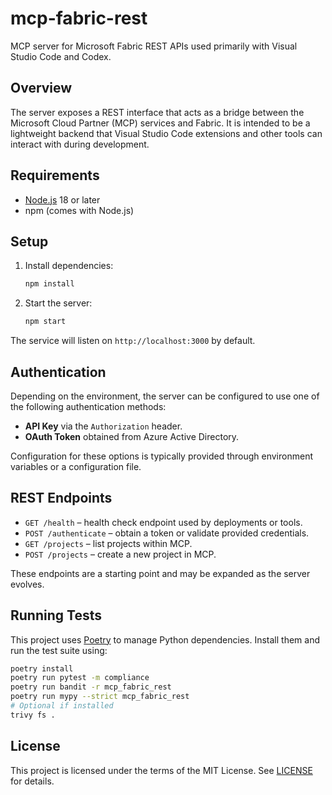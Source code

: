 # mcp-fabric-rest

MCP server for Microsoft Fabric REST APIs used primarily with Visual Studio Code and Codex.

## Overview

The server exposes a REST interface that acts as a bridge between the Microsoft Cloud Partner (MCP) services and Fabric. It is intended to be a lightweight backend that Visual Studio Code extensions and other tools can interact with during development.

## Requirements

- [Node.js](https://nodejs.org/) 18 or later
- npm (comes with Node.js)

## Setup

1. Install dependencies:
   ```bash
   npm install
   ```
2. Start the server:
   ```bash
   npm start
   ```

The service will listen on `http://localhost:3000` by default.

## Authentication

Depending on the environment, the server can be configured to use one of the following authentication methods:

- **API Key** via the `Authorization` header.
- **OAuth Token** obtained from Azure Active Directory.

Configuration for these options is typically provided through environment variables or a configuration file.

## REST Endpoints

- `GET /health` – health check endpoint used by deployments or tools.
- `POST /authenticate` – obtain a token or validate provided credentials.
- `GET /projects` – list projects within MCP.
- `POST /projects` – create a new project in MCP.

These endpoints are a starting point and may be expanded as the server evolves.


## Running Tests

This project uses [Poetry](https://python-poetry.org/) to manage Python dependencies.
Install them and run the test suite using:

```bash
poetry install
poetry run pytest -m compliance
poetry run bandit -r mcp_fabric_rest
poetry run mypy --strict mcp_fabric_rest
# Optional if installed
trivy fs .
```

## License

This project is licensed under the terms of the MIT License. See [LICENSE](LICENSE) for details.
